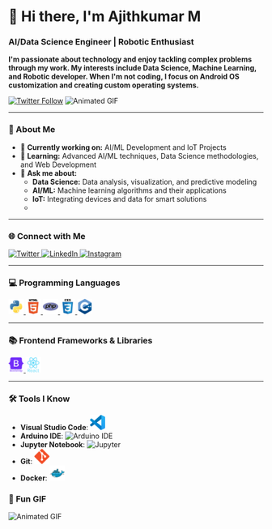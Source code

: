# 👋 Hi there, I'm Ajithkumar M
### AI/Data Science Engineer | Robotic Enthusiast

**I'm passionate about technology and enjoy tackling complex problems through my work. My interests include Data Science, Machine Learning, and Robotic developer. When I'm not coding, I focus on Android OS customization and creating custom operating systems.**

[![Twitter Follow](https://img.shields.io/twitter/follow/ajithkumar458?logo=twitter&style=for-the-badge)](https://twitter.com/ajithkumar458)
<img src="https://media3.giphy.com/media/v1.Y2lkPTc5MGI3NjExM2VuZHI0ZXhmYXBjZnk0cjFmNGY1b3A4ZmZjeWgyc2FoMHpxYjV3bSZlcD12MV9pbnRlcm5hbF9naWZfYnlfaWQmY3Q9Zw/VYdgE52Ik7Cc7vBrGA/giphy.gif" width="400" height="300" alt="Animated GIF" />

---

### 🚀 About Me
- 🔭 **Currently working on:** AI/ML Development and IoT Projects
- 🌱 **Learning:** Advanced AI/ML techniques, Data Science methodologies, and Web Development
- 💬 **Ask me about:** 
  - **Data Science:** Data analysis, visualization, and predictive modeling
  - **AI/ML:** Machine learning algorithms and their applications
  - **IoT:** Integrating devices and data for smart solutions
  - 
---

### 🌐 Connect with Me
<a href="https://twitter.com/ajithkumar458" target="_blank">
  <img src="https://raw.githubusercontent.com/rahuldkjain/github-profile-readme-generator/master/src/images/icons/Social/twitter.svg" alt="Twitter" height="30" width="30" />
</a>
<a href="https://www.linkedin.com/in/ajithkumarm1234" target="_blank">
  <img src="https://raw.githubusercontent.com/rahuldkjain/github-profile-readme-generator/master/src/images/icons/Social/linked-in-alt.svg" alt="LinkedIn" height="30" width="30" />
</a>
<a href="https://www.instagram.com/invites/contact/?igsh=11nch2109mdkp&utm_content=qvb893o" target="_blank">
  <img src="https://raw.githubusercontent.com/rahuldkjain/github-profile-readme-generator/master/src/images/icons/Social/instagram.svg" alt="Instagram" height="30" width="30" />
</a>

---

### 💻 Programming Languages
<a href="https://www.python.org" target="_blank" rel="noreferrer">
  <img src="https://raw.githubusercontent.com/devicons/devicon/master/icons/python/python-original.svg" alt="Python" height="30" width="30"/>
</a>
<a href="https://www.w3.org/html/" target="_blank" rel="noreferrer">
  <img src="https://raw.githubusercontent.com/devicons/devicon/master/icons/html5/html5-original-wordmark.svg" alt="HTML5" height="30" width="30"/>
</a>
<a href="https://www.php.net" target="_blank" rel="noreferrer">
  <img src="https://raw.githubusercontent.com/devicons/devicon/master/icons/php/php-original.svg" alt="PHP" height="30" width="30"/>
</a>
<a href="https://www.w3schools.com/css/" target="_blank" rel="noreferrer">
  <img src="https://raw.githubusercontent.com/devicons/devicon/master/icons/css3/css3-original-wordmark.svg" alt="CSS3" height="30" width="30"/>
</a>
<a href="https://www.w3schools.com/cpp/" target="_blank" rel="noreferrer">
  <img src="https://raw.githubusercontent.com/devicons/devicon/master/icons/cplusplus/cplusplus-original.svg" alt="C++" height="30" width="30"/>
</a>

---

### 📚 Frontend Frameworks & Libraries
<a href="https://getbootstrap.com" target="_blank" rel="noreferrer">
  <img src="https://raw.githubusercontent.com/devicons/devicon/master/icons/bootstrap/bootstrap-plain-wordmark.svg" alt="Bootstrap" height="30" width="30"/>
</a>
<a href="https://reactjs.org/" target="_blank" rel="noreferrer">
  <img src="https://raw.githubusercontent.com/devicons/devicon/master/icons/react/react-original-wordmark.svg" alt="React" height="30" width="30"/>
</a>

---
### 🛠️ Tools I Know
- **Visual Studio Code**: <img src="https://raw.githubusercontent.com/devicons/devicon/master/icons/vscode/vscode-original.svg" alt="VS Code" height="30" width="30"/>
- **Arduino IDE**: <img src="https://upload.wikimedia.org/wikipedia/commons/3/3e/Arduino_Logo.svg" alt="Arduino IDE" height="30" width="30"/>
- **Jupyter Notebook**: <img src="https://raw.githubusercontent.com/jupyter/design/master/logos/jupyterlogo.svg" alt="Jupyter" height="30" width="30"/>
- **Git**: <img src="https://raw.githubusercontent.com/devicons/devicon/master/icons/git/git-original.svg" alt="Git" height="30" width="30"/>
- **Docker**: <img src="https://raw.githubusercontent.com/devicons/devicon/master/icons/docker/docker-original.svg" alt="Docker" height="30" width="30"/>

### 🎉 Fun GIF
![Animated GIF](https://media3.giphy.com/media/v1.Y2lkPTc5MGI3NjExM2VuZHI0ZXhmYXBjZnk0cjFmNGY1b3A4ZmZjeWgyc2FoMHpxYjV3bSZlcD12MV9pbnRlcm5hbF9naWZfYnlfaWQmY3Q9Zw/VYdgE52Ik7Cc7vBrGA/giphy.gif)

